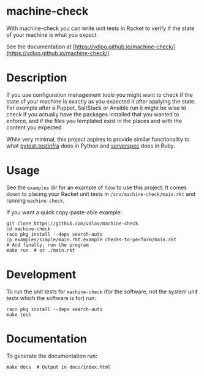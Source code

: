 # machine-check

With machine-check you can write unit tests in Racket to verify if the state of your machine is what you expect.

See the documentation at [https://vdloo.github.io/machine-check/](https://vdloo.github.io/machine-check/).

# Description

If you use configuration management tools you might want to check if the state of your machine is exactly as you expected it after applying the state. For example after a Puppet, SaltStack or Ansible run it might be wise to check if you actually have the packages installed that you wanted to enforce, and if the files you templated exist in the places and with the content you expected.

While very minimal, this project aspires to provide similar functionality to what [pytest-testinfra](https://github.com/pytest-dev/pytest-testinfra) does in Python and [serverspec](https://serverspec.org/) does in Ruby.

# Usage

See the `examples` dir for an example of how to use this project. It comes down to placing your Racket unit tests in `/srv/machine-check/main.rkt` and running `machine-check`.

If you want a quick copy-paste-able example:
```
git clone https://github.com/vdloo/machine-check
cd machine-check
raco pkg install --deps search-auto
cp examples/simple/main.rkt.example checks-to-perform/main.rkt
# And finally, run the program
make run  # or ./main.rkt
```

# Development

To run the unit tests for `machine-check` (for the software, not the system unit tests which the software is for) run:
```
raco pkg install --deps search-auto
make test
```

# Documentation

To generate the documentation run:
```
make docs  # Output in docs/index.html
```
